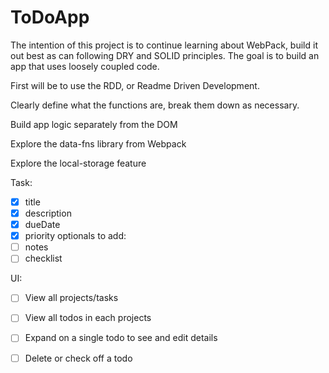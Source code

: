 # ToDoApp

The intention of this project is to continue learning about WebPack, build it out best as can following DRY and SOLID principles. The goal is to build an app that uses loosely coupled code.

First will be to use the RDD, or Readme Driven Development.

Clearly define what the functions are, break them down as necessary.

Build app logic separately from the DOM

Explore the data-fns library from Webpack

Explore the local-storage feature

Task:
- [x] title
- [x] description
- [x] dueDate
- [x] priority
optionals to add:
- [ ] notes
- [ ] checklist

UI:
- [ ] View all projects/tasks
- [ ] View all todos in each projects
- [ ] Expand on a single todo to see and edit details
- [ ] Delete or check off a todo

